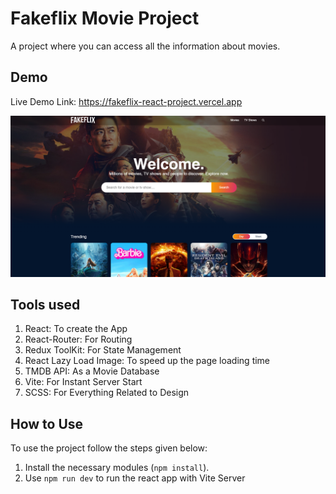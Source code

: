 # Fakeflix Movie Project

A project where you can access all the information about movies.

## Demo

Live Demo Link: https://fakeflix-react-project.vercel.app

<div align="center">
    <img src="./readme_img/preview.png" style="width: 640px" />
</div>

## Tools used

1. React: To create the App
2. React-Router: For Routing
3. Redux ToolKit: For State Management
4. React Lazy Load Image: To speed up the page loading time
5. TMDB API: As a Movie Database
6. Vite: For Instant Server Start
7. SCSS: For Everything Related to Design

## How to Use

To use the project follow the steps given below:

1. Install the necessary modules (`npm install`).
2. Use `npm run dev` to run the react app with Vite Server
